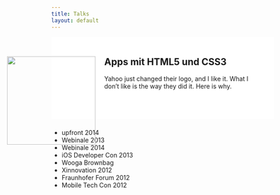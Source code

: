 ```yaml
---
title: Talks
layout: default
---
```

<style>
  header, .signup, footer {
    display: none;
  }
  .talks {
    background: #F1F1F1;
  }
  .talk {
    background: #fff;
    text-align: left;
    padding: 44px 44px 44px 120px;
    margin-bottom: 22px;
  }
  .talk h2 {
    margin-top: 0;
  }
  .talk p {
    margin: 0 0 22px 0;
  }
  .talk img {
    position: absolute;
    width: 200px;
    height: 200px;
    margin-left: -220px;
  }
</style>
<section class="talks">
  <div class="inner">
    <div class="talk">
      <img src="http://ecx.images-amazon.com/images/I/519Hwh5CxBL._AA160_.jpg">
      <h2>Apps mit HTML5 und CSS3</h2>
      <p>Yahoo just changed their logo, and I like it. What I don’t like is the way they did it. Here is why.</p>
    </div>
  </div>
</section>

- upfront 2014
- Webinale 2013
- Webinale 2014
- iOS Developer Con 2013
- Wooga Brownbag
- Xinnovation 2012
- Fraunhofer Forum 2012
- Mobile Tech Con 2012